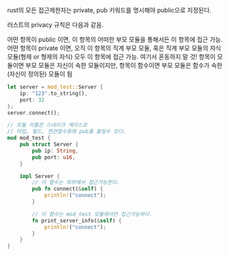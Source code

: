 rust의 모든 접근제한자는 private, pub 키워드를 명시해야 public으로 지정된다.

러스트의 privacy 규칙은 다음과 같음.

어떤 항목이 public 이면, 이 항목의 어떠한 부모 모듈을 통해서든 이 항목에 접근 가능.
어떤 항목이 private 이면, 오직 이 항목의 직계 부모 모듈, 혹은 직계 부모 모듈의 자식 모듈(형제 or 형제의 자식) 모두 이 항목에 접근 가능.
여기서 혼동하지 말 것! 항목이 모듈이면 부모 모듈은 자신이 속한 모듈이지만, 항목이 함수이면 부모 모듈은 함수가 속한(자신이 정의된) 모듈이 됨

```rust
let server = mod_test::Server {
    ip: "123".to_string(),
    port: 32
};
server.connect();

// 모듈 이름은 스네이크 케이스로 
// 타입, 필드, 연관함수등에 pub를 붙일수 있다.
mod mod_test {
    pub struct Server {
        pub ip: String,
        pub port: u16,
    }

    impl Server {
        // 이 함수는 외부에서 접근가능한다.
        pub fn connect(&self) {
            println!("connect");
        }

        // 이 함수는 mod_test 모듈에서만 접근가능하다.
        fn print_server_info(&self) {
            println!("connect");
        }
    }
}
```
